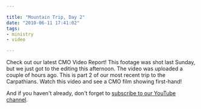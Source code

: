 ```yaml
---

title: "Mountain Trip, Day 2"
date: "2010-06-11 17:41:02"
tags:
- ministry
- video

---
```


Check out our latest CMO Video Report! This footage was shot last Sunday, but we just got to the editing this afternoon. The video was uploaded a couple of hours ago. This is part 2 of our most recent trip to the Carpathians. Watch this video and see a CMO film showing first-hand!

And if you haven't already, don't forget to <a href="http://www.youtube.com/user/euroteamoutreach">subscribe to our YouTube channel</a>.

<object classid="clsid:d27cdb6e-ae6d-11cf-96b8-444553540000" width="450" height="273" codebase="http://download.macromedia.com/pub/shockwave/cabs/flash/swflash.cab#version=6,0,40,0"><param name="allowFullScreen" value="true" /><param name="allowscriptaccess" value="always" /><param name="src" value="http://www.youtube.com/v/GpezYvvzXRs&amp;hl=en_US&amp;fs=1&amp;rel=0&amp;color1=0x2b405b&amp;color2=0x6b8ab6" /><param name="allowfullscreen" value="true" /><embed type="application/x-shockwave-flash" width="450" height="273" src="http://www.youtube.com/v/GpezYvvzXRs&amp;hl=en_US&amp;fs=1&amp;rel=0&amp;color1=0x2b405b&amp;color2=0x6b8ab6" allowscriptaccess="always" allowfullscreen="true"></embed></object>
